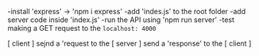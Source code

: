 -install 'express' -> 'npm i express'
-add 'indes.js' to the root folder
-add server code inside 'index.js'
-run the API using 'npm run server'
-test making a GET request to the `localhost: 4000`



[ client ] sejnd a 'request to the [ server ] send a 'response' to the [ client ]